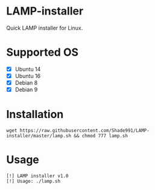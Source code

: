 # LAMP-installer
Quick LAMP installer for Linux.

# Supported OS
- [x] Ubuntu 14
- [x] Ubuntu 16
- [x] Debian 8
- [x] Debian 9

# Installation
``` wget https://raw.githubusercontent.com/Shade991/LAMP-installer/master/lamp.sh && chmod 777 lamp.sh ```

# Usage
```
[!] LAMP installer v1.0
[!] Usage: ./lamp.sh
```
